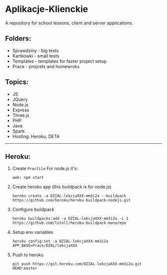 # Aplikacje-Klienckie
A repository for school lessons, client and server applications.

## Folders:

-   Sprawdziny - big tests
-   Kartkowki - small tests
-   Templates - templates for faster project setup
-   Prace - projcets and homewroks

## Topics:

- JS
- JQuery
- Node.js
- Express
- Three.js
- PHP
- Java
- Spark
- Hosting: Heroku, DETA

---

## Heroku:

1.  Create `Procfile`
    For node.js it's:

        web: npm start

2.  Create heroku app (this buildpack is for node.js)

        heroku create -a DZIAL-lekcjaXXX-mm3i2a --buildpack https://github.com/heroku/heroku-buildpack-nodejs.git

3.  Configure buildpack

        heroku buildpacks:add -a DZIAL-lekcjaXXX-mm3i2a -i 1 https://github.com/lstoll/heroku-buildpack-monorepo

4.  Setup env variables

        heroku config:set -a DZIAL-lekcjaXXX-mm3i2a APP_BASE=Prace/DZAL/lekcjaXXX

5.  Push to heroku

        git push https://git.heroku.com/DZIAL-lekcjaXXX-mm3i2a.git HEAD:master
